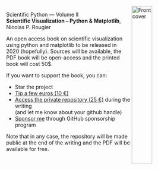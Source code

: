 <img src="https://raw.githubusercontent.com/rougier/scientific-visualization-book/master/images/cover.png" width="33%" alt="Front cover" align="right"/>

Scientific Python — Volume II  
**Scientific Visualization – Python & Matplotlib**, Nicolas P. Rougier


An open access book on scientific visualization using python and matplotlib to
be released in 2020 (hopefully). Sources will be available, the PDF book will
be open-access and the printed book will cost 50$.

If you want to support the book, you can:

 * Star the project
 * [Tip a few euros (10 €)](https://www.paypal.me/NicolasPRougier/10)
 * [Access the private repository (25 €)](https://www.paypal.me/NicolasPRougier/25) during the writing  
   (and let me know about your github handle)
 * [Sponsor me](https://github.com/sponsors/rougier) through GitHub sponsorship program
 
Note that in any case, the repository will be made public at the end of the writing and the PDF will be
available for free.
